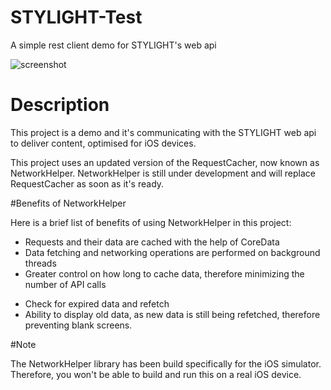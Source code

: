 STYLIGHT-Test
===========

<p>A simple rest client demo for STYLIGHT's web api</p>

![screenshot](https://raw.github.com/alingorgan/STYLIGHT-Test/master/SLAPITest/screenshot.png)

# Description

<p>This project is a demo and it's communicating with the STYLIGHT web api to deliver content, optimised for iOS devices.</p>

<p>This project uses an updated version of the RequestCacher, now known as NetworkHelper. NetworkHelper is still under development and will replace RequestCacher as soon as it's ready.</p>

#Benefits of NetworkHelper

Here is a brief list of benefits of using NetworkHelper in this project:
- Requests and their data are cached with the help of CoreData
- Data fetching and networking operations are performed on background threads
- Greater control on how long to cache data, therefore minimizing the number of API calls</p>
- Check for expired data and refetch
- Ability to display old data, as new data is still being refetched, therefore preventing blank screens.

#Note

The NetworkHelper library has been build specifically for the iOS simulator. Therefore, you won't be able to build and run this on a real iOS device.
